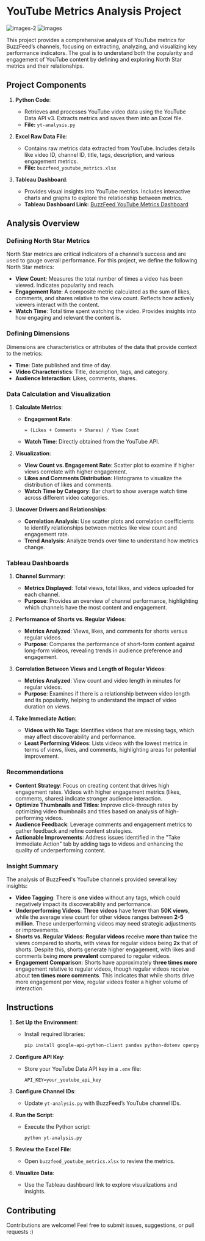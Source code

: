 # YouTube Metrics Analysis Project

![images-2](https://github.com/user-attachments/assets/ffa57701-17b0-48d4-a6aa-e4368110e666)
![images](https://github.com/user-attachments/assets/060f91ac-340f-4442-adcc-312b0f5734c0)

This project provides a comprehensive analysis of YouTube metrics for BuzzFeed’s channels, focusing on extracting, analyzing, and visualizing key performance indicators. The goal is to understand both the popularity and engagement of YouTube content by defining and exploring North Star metrics and their relationships.

## Project Components

1. **Python Code**:
   - Retrieves and processes YouTube video data using the YouTube Data API v3. Extracts metrics and saves them into an Excel file.
   - **File:** `yt-analysis.py`

2. **Excel Raw Data File**:
   - Contains raw metrics data extracted from YouTube. Includes details like video ID, channel ID, title, tags, description, and various engagement metrics.
   - **File:** `buzzfeed_youtube_metrics.xlsx`

3. **Tableau Dashboard**:
   - Provides visual insights into YouTube metrics. Includes interactive charts and graphs to explore the relationship between metrics.
   - **Tableau Dashboard Link:** [BuzzFeed YouTube Metrics Dashboard](https://github.com/user-attachments/files/16631566/YT-Analysis.pdf)

## Analysis Overview

### Defining North Star Metrics

North Star metrics are critical indicators of a channel’s success and are used to gauge overall performance. For this project, we define the following North Star metrics:

- **View Count**: Measures the total number of times a video has been viewed. Indicates popularity and reach.
- **Engagement Rate**: A composite metric calculated as the sum of likes, comments, and shares relative to the view count. Reflects how actively viewers interact with the content.
- **Watch Time**: Total time spent watching the video. Provides insights into how engaging and relevant the content is.

### Defining Dimensions

Dimensions are characteristics or attributes of the data that provide context to the metrics:

- **Time**: Date published and time of day.
- **Video Characteristics**: Title, description, tags, and category.
- **Audience Interaction**: Likes, comments, shares.

### Data Calculation and Visualization

1. **Calculate Metrics**:
   - **Engagement Rate**: 
     ```excel
     = (Likes + Comments + Shares) / View Count
     ```
   - **Watch Time**: Directly obtained from the YouTube API.

2. **Visualization**:
   - **View Count vs. Engagement Rate**: Scatter plot to examine if higher views correlate with higher engagement.
   - **Likes and Comments Distribution**: Histograms to visualize the distribution of likes and comments.
   - **Watch Time by Category**: Bar chart to show average watch time across different video categories.

3. **Uncover Drivers and Relationships**:
   - **Correlation Analysis**: Use scatter plots and correlation coefficients to identify relationships between metrics like view count and engagement rate.
   - **Trend Analysis**: Analyze trends over time to understand how metrics change.

### Tableau Dashboards

1. **Channel Summary**:
   - **Metrics Displayed**: Total views, total likes, and videos uploaded for each channel.
   - **Purpose**: Provides an overview of channel performance, highlighting which channels have the most content and engagement.

2. **Performance of Shorts vs. Regular Videos**:
   - **Metrics Analyzed**: Views, likes, and comments for shorts versus regular videos.
   - **Purpose**: Compares the performance of short-form content against long-form videos, revealing trends in audience preference and engagement.

3. **Correlation Between Views and Length of Regular Videos**:
   - **Metrics Analyzed**: View count and video length in minutes for regular videos.
   - **Purpose**: Examines if there is a relationship between video length and its popularity, helping to understand the impact of video duration on views.

4. **Take Immediate Action**:
   - **Videos with No Tags**: Identifies videos that are missing tags, which may affect discoverability and performance.
   - **Least Performing Videos**: Lists videos with the lowest metrics in terms of views, likes, and comments, highlighting areas for potential improvement.

### Recommendations

- **Content Strategy**: Focus on creating content that drives high engagement rates. Videos with higher engagement metrics (likes, comments, shares) indicate stronger audience interaction.
- **Optimize Thumbnails and Titles**: Improve click-through rates by optimizing video thumbnails and titles based on analysis of high-performing videos.
- **Audience Feedback**: Leverage comments and engagement metrics to gather feedback and refine content strategies.
- **Actionable Improvements**: Address issues identified in the "Take Immediate Action" tab by adding tags to videos and enhancing the quality of underperforming content.

### Insight Summary

The analysis of BuzzFeed's YouTube channels provided several key insights:

- **Video Tagging**: There is **one video** without any tags, which could negatively impact its discoverability and performance.
- **Underperforming Videos**: **Three videos** have fewer than **50K views**, while the average view count for other videos ranges between **2-5 million**. These underperforming videos may need strategic adjustments or improvements.
- **Shorts vs. Regular Videos**: **Regular videos** receive **more than twice** the views compared to shorts, with views for regular videos being **2x** that of shorts. Despite this, shorts generate higher engagement, with likes and comments being **more prevalent** compared to regular videos.
- **Engagement Comparison**: Shorts have approximately **three times more** engagement relative to regular videos, though regular videos receive about **ten times more comments**. This indicates that while shorts drive more engagement per view, regular videos foster a higher volume of interaction.

## Instructions

1. **Set Up the Environment**:
   - Install required libraries:
     ```bash
     pip install google-api-python-client pandas python-dotenv openpyxl
     ```

2. **Configure API Key**:
   - Store your YouTube Data API key in a `.env` file:
     ```
     API_KEY=your_youtube_api_key
     ```

3. **Configure Channel IDs**:
   - Update `yt-analysis.py` with BuzzFeed’s YouTube channel IDs.

4. **Run the Script**:
   - Execute the Python script:
     ```bash
     python yt-analysis.py
     ```

5. **Review the Excel File**:
   - Open `buzzfeed_youtube_metrics.xlsx` to review the metrics.

6. **Visualize Data**:
   - Use the Tableau dashboard link to explore visualizations and insights.

## Contributing

Contributions are welcome! Feel free to submit issues, suggestions, or pull requests :)
